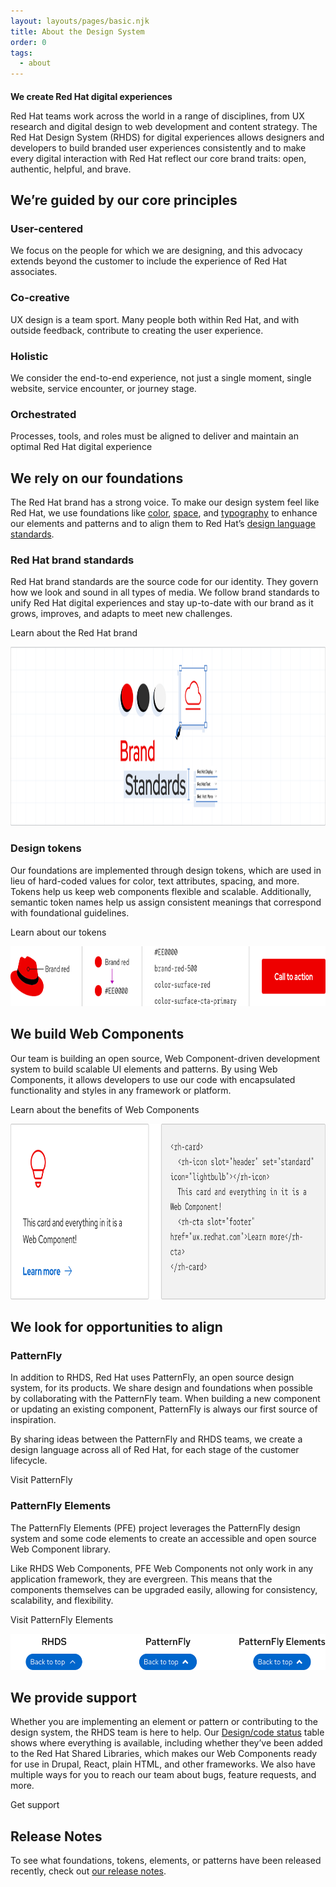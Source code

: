 ```yaml
---
layout: layouts/pages/basic.njk
title: About the Design System
order: 0
tags:
  - about
---
```


<style data-helmet>
  .red-heading { 
    color: var(--rh-color-text-brand-on-light);
    font-size: var(--rh-font-size-heading-xl);
  }

  rh-card rh-icon { 
    --rh-icon-size: var(--rh-size-icon-07);
    color: var(--rh-color-icon-primary);
    width: var(--rh-icon-size);
  }

  .intro h2 {
    font-size: var(--rh-font-size-heading-xl);
    color: var(--rh-color-text-brand);
  }
</style>

<script data-helmet type="module">
  import '@rhds/elements/rh-icon/rh-icon.js';
  import '@rhds/elements/rh-card/rh-card.js';
</script>

<section class="intro">

## We create Red Hat digital experiences

Red Hat teams work across the world in a range of disciplines, from UX research 
and digital design to web development and content strategy. The Red Hat Design 
System (RHDS) for digital experiences allows designers and developers to build 
branded user experiences consistently and to make every digital interaction with 
Red Hat reflect our core brand traits: open, authentic, helpful, and brave.

</section>

## We’re guided by our core principles

<div class="grid sm-two-columns">
  <rh-card>
    <rh-icon slot="header" set="standard" icon="community-people"></rh-icon>
    <h3 slot="header">User-centered</h3>
    <p>We focus on the people for which we are designing, and this advocacy extends beyond the customer to include the experience of Red Hat associates.</p>
  </rh-card>
  <rh-card>
    <rh-icon slot="header" set="standard" icon="handshake"></rh-icon>
    <h3 slot="header">Co-creative</h3>
    <p>UX design is a team sport. Many people both within Red Hat, and with outside feedback, contribute to creating the user experience.</p>
  </rh-card>
  <rh-card>
    <rh-icon slot="header" set="standard" icon="architect"></rh-icon>
    <h3 slot="header">Holistic</h3>
    <p>We consider the end-to-end experience, not just a single moment, single website, service encounter, or journey stage.</p>
  </rh-card>
  <rh-card>
    <rh-icon slot="header" set="standard" icon="management-and-automation"></rh-icon>
    <h3 slot="header">Orchestrated</h3>
    <p>Processes, tools, and roles must be aligned to deliver and maintain an optimal Red Hat digital experience</p>
  </rh-card>
</div>

## We rely on our foundations

The Red Hat brand has a strong voice. To make our design system feel like Red 
Hat, we use foundations like [color](/foundations/color/), 
[space](/foundations/spacing/), and [typography](/foundations/typography/) to 
enhance our elements and patterns and to align them to Red Hat’s [design 
language standards](https://www.redhat.com/en/about/brand/standards).

### Red Hat brand standards

Red Hat brand standards are the source code for our identity. They govern how we 
look and sound in all types of media. We follow brand standards to unify Red Hat 
digital experiences and stay up-to-date with our brand as it grows, improves, 
and adapts to meet new challenges.

<rh-cta href="https://www.redhat.com/en/about/brand/standards">Learn about the Red Hat brand</rh-cta>

<uxdot-example variant="full" no-border alignment="left" width-adjustment="1140px">
 <img src="../assets/about/about-rhds-brand-standards.png"
      alt="the words 'brand standards' framed by elements and shapes in Red Hat colors"
      width="1140"
      height="286">
</uxdot-example>

### Design tokens

Our foundations are implemented through design tokens, which are used in lieu of 
hard-coded values for color, text attributes, spacing, and more. Tokens help us 
keep web components flexible and scalable. Additionally, semantic token names 
help us assign consistent meanings that correspond with foundational guidelines.

<rh-cta href="/tokens/">Learn about our tokens</rh-cta>

<uxdot-example width-adjustment="807px">
 <img src="/tokens/images/design-tokens-intro.png"
      alt="Flow showing how a color like brand red becomes a token, how it is named, and how it is applied to a call to action"
      width="807"
      height="96">
</uxdot-example>

## We build Web Components

Our team is building an open source, Web Component-driven development system to 
build scalable UI elements and patterns. By using Web Components, it allows 
developers to use our code with encapsulated functionality and styles in any 
framework or platform.

<rh-cta href="/get-started/developers/#about-web-components">Learn about the benefits of Web Components</rh-cta>

<uxdot-example width-adjustment="820px">
 <img src="../assets/about/about-rhds-web-components.svg"
      alt="Example of a card next to the Web Component's code"
      width="820"
      height="281">
</uxdot-example>

## We look for opportunities to align

### PatternFly

In addition to RHDS, Red Hat uses PatternFly, an open source design system, for 
its products. We share design and foundations when possible by collaborating 
with the PatternFly team. When building a new component or updating an existing 
component, PatternFly is always our first source of inspiration. 

By sharing ideas between the PatternFly and RHDS teams, we create a design 
language across all of Red Hat, for each stage of the customer lifecycle.

<rh-cta href="https://www.patternfly.org/">Visit PatternFly</rh-cta>

### PatternFly Elements

The PatternFly Elements (PFE) project leverages the PatternFly design system and 
some code elements to create an accessible and open source Web Component 
library. 

Like RHDS Web Components, PFE Web Components not only work in any application 
framework, they are evergreen. This means that the components themselves can be 
upgraded easily, allowing for consistency, scalability, and flexibility.

<rh-cta href="https://patternflyelements.org/">Visit PatternFly Elements</rh-cta>

<uxdot-example width-adjustment="558px">
 <img src="../assets/about/about-rhds-pf-pfe.svg"
      alt="A back-to-top element that looks the same in RHDS, PatternFly, and PatternFly Elements"
      width="558"
      height="58">
</uxdot-example>

## We provide support

Whether you are implementing an element or pattern or contributing to the design 
system, the RHDS team is here to help. Our [Design/code status][dcs] table shows 
where everything is available, including whether they’ve been added to the Red 
Hat Shared Libraries, which makes our Web Components ready for use in Drupal, 
React, plain HTML, and other frameworks. We also have multiple ways for you to 
reach our team about bugs, feature requests, and more.

<rh-cta href="/support/">Get support</rh-cta>

<uxdot-feedback>
  <h2>Release Notes</h2>
  <p>To see what foundations, tokens, elements, or patterns have been released recently, check out <a href="/about/release-notes">our release notes</a>.</p>
</uxdot-feedback>

[dcs]: /design-code-status/
